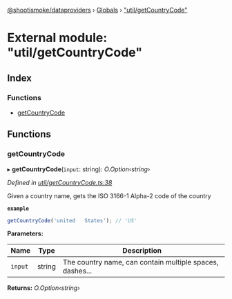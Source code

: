 [@shootismoke/dataproviders](../README.md) › [Globals](../globals.md) › ["util/getCountryCode"](_util_getcountrycode_.md)

# External module: "util/getCountryCode"

## Index

### Functions

* [getCountryCode](_util_getcountrycode_.md#getcountrycode)

## Functions

###  getCountryCode

▸ **getCountryCode**(`input`: string): *O.Option‹string›*

*Defined in [util/getCountryCode.ts:38](https://github.com/shootismoke/common/blob/3cf9705/packages/dataproviders/src/util/getCountryCode.ts#L38)*

Given a country name, gets the ISO 3166-1 Alpha-2 code of the country

**`example`** 
```typescript
getCountryCode('united   States'); // 'US'
```

**Parameters:**

Name | Type | Description |
------ | ------ | ------ |
`input` | string | The country name, can contain multiple spaces, dashes... |

**Returns:** *O.Option‹string›*
